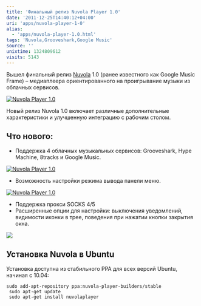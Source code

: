 ```yaml
---
title: 'Финальный релиз Nuvola Player 1.0'
date: '2011-12-25T14:40:12+04:00'
uri: 'apps/nuvola-player-1-0'
alias: 
  - 'apps/nuvola-player-1.0.html'
tags: 'Nuvola,Grooveshark,Google Music'
source: ''
unixtime: 1324809612
visits: 5143
---
```

Вышел финальный релиз [Nuvola](https://bugs.launchpad.net/nuvola-player) 1.0 (ранее известного как Google Music Frame) – медиаплеера ориентированного на проигрывание музыки из облачных сервисов.

[![Nuvola Player 1.0](img/2011/12/25/14-00/nuvola-2-6568353509-o.jpg)](img/2011/12/25/14-00/nuvola-2-6568353509-o.jpg)

Новый релиз Nuvola 1.0 включает различные дополнительные характеристики и улучшенную интеграцию с рабочим столом.

## Что нового:

*   Поддержка 4 облачных музыкальных сервисов: Grooveshark, Hype Machine, 8tracks и Google Music.

[![Nuvola Player 1.0](img/2011/12/25/14-00/nuvola-3-6568352417-o.jpg)](img/2011/12/25/14-00/nuvola-3-6568352417-o.jpg)

*   Возможность настройки режима вывода панели меню.

[![Nuvola Player 1.0](img/2011/12/25/14-00/nuvola-6568352813-o.jpg)](img/2011/12/25/14-00/nuvola-6568352813-o.jpg)

*   Поддержка прокси SOCKS 4/5
*   Расширенные опции для настройки: выключения уведомлений, видимости иконки в трее, поведения при нажатии кнопки закрытия окна.

[![](img/2011/12/25/14-00/nuvola-1-6568353719-o.jpg)](img/2011/12/25/14-00/nuvola-1-6568353719-o.jpg)

## Установка Nuvola в Ubuntu

Установка доступна из стабильного PPA для всех версий Ubuntu, начиная с 10.04:

```
sudo add-apt-repository ppa:nuvola-player-builders/stable
 sudo apt-get update
 sudo apt-get install nuvolaplayer
```
